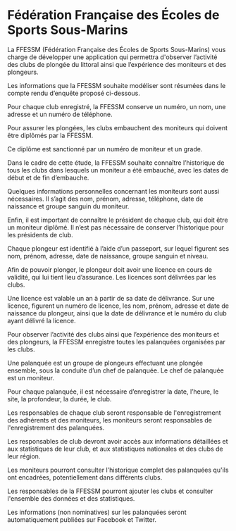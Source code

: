 # Fédération Française des Écoles de Sports Sous-Marins

La FFESSM (Fédération Française des Écoles de Sports Sous-Marins) vous charge de développer une application qui permettra d'observer l’activité des clubs de plongée du littoral ainsi que l’expérience des moniteurs et des plongeurs. 

Les informations que la FFESSM souhaite modéliser sont résumées dans le compte rendu d’enquête proposé ci-dessous. 

Pour chaque club enregistré, la FFESSM conserve un numéro, un nom, une adresse et un numéro de téléphone. 

Pour assurer les plongées, les clubs embauchent des moniteurs qui doivent être diplômés par la FFESSM. 

Ce diplôme est sanctionné par un numéro de moniteur et un grade. 

Dans le cadre de cette étude, la FFESSM souhaite connaître l’historique de tous les clubs dans lesquels un moniteur a été embauché, avec les dates de début et de fin d’embauche. 

Quelques informations personnelles concernant les moniteurs sont aussi nécessaires. Il s’agit des nom, prénom, adresse, téléphone, date de naissance et groupe sanguin du moniteur.

Enfin, il est important de connaître le président de chaque club, qui doit être un moniteur diplômé. Il n’est pas nécessaire de conserver l’historique pour les présidents de club. 

Chaque plongeur est identifié à l’aide d’un passeport, sur lequel figurent ses nom, prénom, adresse, date de naissance, groupe sanguin et niveau. 

Afin de pouvoir plonger, le plongeur doit avoir une licence en cours de validité, qui lui tient lieu d’assurance. Les licences sont délivrées par les clubs.

Une licence est valable un an à partir de sa date de délivrance. Sur une licence, figurent un numéro de licence, les nom, prénom, adresse et date de naissance du plongeur, ainsi que la date de délivrance et le numéro du club ayant délivré la licence. 

Pour observer l’activité des clubs ainsi que l’expérience des moniteurs et des plongeurs, la FFESSM enregistre toutes les palanquées organisées par les clubs. 

Une palanquée est un groupe de plongeurs effectuant une plongée ensemble, sous la conduite d’un chef de palanquée. Le chef de palanquée est un moniteur. 

Pour chaque palanquée, il est nécessaire d’enregistrer la date, l’heure, le site, la profondeur, la durée, le club.

Les responsables de chaque club seront responsable de l'enregistrement des adhérents et des moniteurs, les moniteurs seront responsables de l'enregistrement des palanquées.

Les responsables de club devront avoir accès aux informations détaillées et aux statistiques de leur club, et aux statistiques nationales et des clubs de leur région.

Les moniteurs pourront consulter l'historique complet des palanquées qu'ils ont encadrées, potentiellement dans différents clubs. 

Les responsables de la FFESSM pourront ajouter les clubs et consulter l'ensemble des données et des statistiques.

Les informations (non nominatives) sur les palanquées seront automatiquement publiées sur Facebook et Twitter.